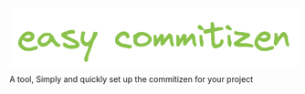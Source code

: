 <img align="center" alt="easy-commitizen Logo" src="https://raw.githubusercontent.com/iDestin/easy-commitizen/main/assets/easycommitizen.png" title="easy-commitizen"/>

<p align="left">A tool, Simply and quickly set up the commitizen for your project</p>
